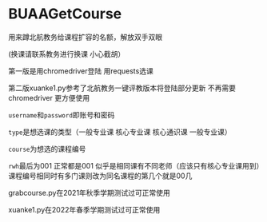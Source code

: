# BUAAGetCourse
用来蹲北航教务给课程扩容的名额，解放双手双眼

(换课请联系教务进行换课 小心截胡）


第一版是用chromedriver登陆 用requests选课

第二版xuanke1.py参考了北航教务一键评教版本将登陆部分更新 不再需要chromedriver 更方便使用

`username`和`password`即账号和密码

`type`是想选课的类型（一般专业课 核心专业课 核心通识课 一般专业课）

`course`为想选的课程编号

`rwh`最后为001 正常都是001 似乎是相同课有不同老师（应该只有核心专业课用到）课程编号相同时有多门课则改为同名课程的第几个就是00几

grabcourse.py在2021年秋季学期测试过可正常使用

xuanke1.py在2022年春季学期测试过可正常使用
